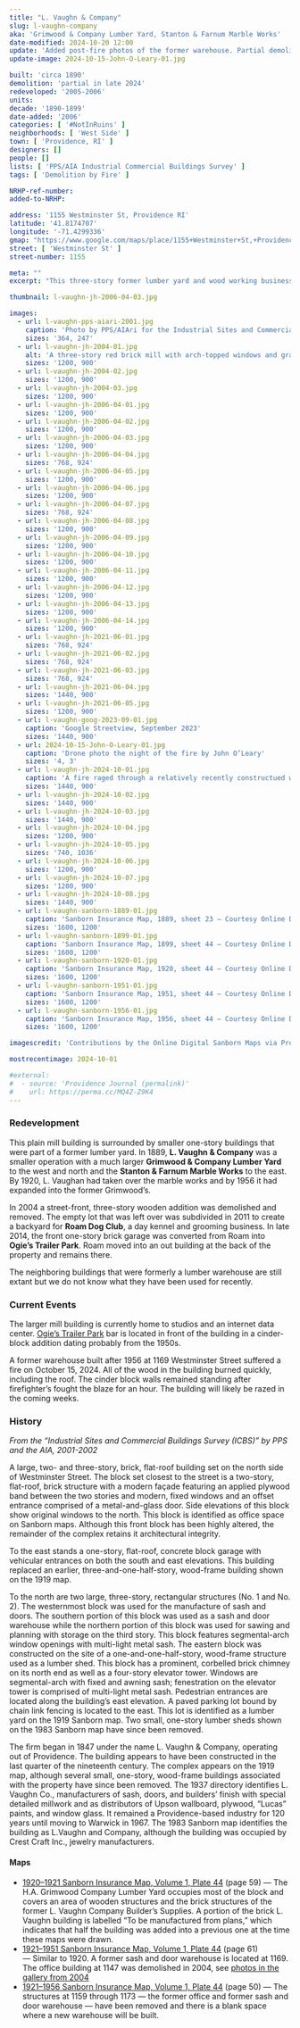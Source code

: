 ```yaml
---
title: "L. Vaughn & Company"
slug: l-vaughn-company
aka: 'Grimwood & Company Lumber Yard, Stanton & Farnum Marble Works'
date-modified: 2024-10-20 12:00
update: 'Added post-fire photos of the former warehouse. Partial demolition of a 195%+ building will occur.'
update-image: 2024-10-15-John-O-Leary-01.jpg

built: 'circa 1890'
demolition: 'partial in late 2024'
redeveloped: '2005-2006'
units:
decade: '1890-1899'
date-added: '2006'
categories: [ '#NotInRuins' ]
neighborhoods: [ 'West Side' ]
town: [ 'Providence, RI' ]
designers: []
people: []
lists: [ 'PPS/AIA Industrial Commercial Buildings Survey' ]
tags: [ 'Demolition by Fire' ]

NRHP-ref-number:
added-to-NRHP:

address: '1155 Westminster St, Providence RI'
latitude: '41.8174707'
longitude: '-71.4299336'
gmap: "https://www.google.com/maps/place/1155+Westminster+St,+Providence,+RI+02909/@41.8174707,-71.4299336,17z/data=!3m1!4b1!4m5!3m4!1s0x89e44575d81058af:0xc2abd35457c734e1!8m2!3d41.8174667!4d-71.4277449"
street: [ 'Westminster St' ]
street-number: 1155

meta: ""
excerpt: "This three-story former lumber yard and wood working business has over a hundred years of history"

thumbnail: l-vaughn-jh-2006-04-03.jpg

images:
  - url: l-vaughn-pps-aiari-2001.jpg
    caption: 'Photo by PPS/AIAri for the Industrial Sites and Commercial Buildings Survey (ICBS), 2001'
    sizes: '364, 247'
  - url: l-vaughn-jh-2004-01.jpg
    alt: 'A three-story red brick mill with arch-topped windows and granite lintels is simple in shape and without much adornment. It has surrounding one-story buildings that were part of a large lumber yard.'
    sizes: '1200, 900'
  - url: l-vaughn-jh-2004-02.jpg
    sizes: '1200, 900'
  - url: l-vaughn-jh-2004-03.jpg
    sizes: '1200, 900'
  - url: l-vaughn-jh-2006-04-01.jpg
    sizes: '1200, 900'
  - url: l-vaughn-jh-2006-04-02.jpg
    sizes: '1200, 900'
  - url: l-vaughn-jh-2006-04-03.jpg
    sizes: '1200, 900'
  - url: l-vaughn-jh-2006-04-04.jpg
    sizes: '768, 924'
  - url: l-vaughn-jh-2006-04-05.jpg
    sizes: '1200, 900'
  - url: l-vaughn-jh-2006-04-06.jpg
    sizes: '1200, 900'
  - url: l-vaughn-jh-2006-04-07.jpg
    sizes: '768, 924'
  - url: l-vaughn-jh-2006-04-08.jpg
    sizes: '1200, 900'
  - url: l-vaughn-jh-2006-04-09.jpg
    sizes: '1200, 900'
  - url: l-vaughn-jh-2006-04-10.jpg
    sizes: '1200, 900'
  - url: l-vaughn-jh-2006-04-11.jpg
    sizes: '1200, 900'
  - url: l-vaughn-jh-2006-04-12.jpg
    sizes: '1200, 900'
  - url: l-vaughn-jh-2006-04-13.jpg
    sizes: '1200, 900'
  - url: l-vaughn-jh-2006-04-14.jpg
    sizes: '1200, 900'
  - url: l-vaughn-jh-2021-06-01.jpg
    sizes: '768, 924'
  - url: l-vaughn-jh-2021-06-02.jpg
    sizes: '768, 924'
  - url: l-vaughn-jh-2021-06-03.jpg
    sizes: '768, 924'
  - url: l-vaughn-jh-2021-06-04.jpg
    sizes: '1440, 900'
  - url: l-vaughn-jh-2021-06-05.jpg
    sizes: '1200, 900'
  - url: l-vaughn-goog-2023-09-01.jpg
    caption: 'Google Streetview, September 2023'
    sizes: '1440, 900'
  - url: 2024-10-15-John-O-Leary-01.jpg
    caption: 'Drone photo the night of the fire by John O’Leary'
    sizes: '4, 3'
  - url: l-vaughn-jh-2024-10-01.jpg
    caption: 'A fire raged through a relatively recently constructued warehouse on October 15th, removing the roof and torching all of the vehicles inside'
    sizes: '1440, 900'
  - url: l-vaughn-jh-2024-10-02.jpg
    sizes: '1440, 900'
  - url: l-vaughn-jh-2024-10-03.jpg
    sizes: '1440, 900'
  - url: l-vaughn-jh-2024-10-04.jpg
    sizes: '1200, 900'
  - url: l-vaughn-jh-2024-10-05.jpg
    sizes: '740, 1036'
  - url: l-vaughn-jh-2024-10-06.jpg
    sizes: '1200, 900'
  - url: l-vaughn-jh-2024-10-07.jpg
    sizes: '1200, 900'
  - url: l-vaughn-jh-2024-10-08.jpg
    sizes: '1440, 900'
  - url: l-vaughn-sanborn-1889-01.jpg
    caption: 'Sanborn Insurance Map, 1889, sheet 23 — Courtesy Online Digital Sanborn Maps via ProQuest and the Providence Public Library. Highlighted on the right is the former M.N. Cartier building, now demolished. This map shows buildings that may not be the present building on the site.'
    sizes: '1600, 1200'
  - url: l-vaughn-sanborn-1899-01.jpg
    caption: 'Sanborn Insurance Map, 1899, sheet 44 — Courtesy Online Digital Sanborn Maps via ProQuest and the Providence Public Library'
    sizes: '1600, 1200'
  - url: l-vaughn-sanborn-1920-01.jpg
    caption: 'Sanborn Insurance Map, 1920, sheet 44 — Courtesy Online Digital Sanborn Maps via ProQuest and the Providence Public Library'
    sizes: '1600, 1200'
  - url: l-vaughn-sanborn-1951-01.jpg
    caption: 'Sanborn Insurance Map, 1951, sheet 44 — Courtesy Online Digital Sanborn Maps via ProQuest and the Providence Public Library'
    sizes: '1600, 1200'
  - url: l-vaughn-sanborn-1956-01.jpg
    caption: 'Sanborn Insurance Map, 1956, sheet 44 — Courtesy Online Digital Sanborn Maps via ProQuest and the Providence Public Library'
    sizes: '1600, 1200'

imagescredit: 'Contributions by the Online Digital Sanborn Maps via ProQuest and the Providence Public Library, Google Streetview, and John O’Leary'

mostrecentimage: 2024-10-01

#external:
#  - source: 'Providence Journal (permalink)'
#    url: https://perma.cc/MQ4Z-Z9K4
---
```


### Redevelopment

This plain mill building is surrounded by smaller one-story buildings that were part of a former lumber yard. In 1889, **L. Vaughn & Company** was a smaller operation with a much larger **Grimwood & Company Lumber Yard** to the west and north and the **Stanton & Farnum Marble Works** to the east. By 1920, L. Vaughan had taken over the marble works and by 1956 it had expanded into the former Grimwood’s.

In 2004 a street-front, three-story wooden addition was demolished and removed. The empty lot that was left over was subdivided in 2011 to create a backyard for **Roam Dog Club**, a day kennel and grooming business. In late 2014, the front one-story brick garage was converted from Roam into **Ogie’s Trailer Park**. Roam moved into an out building at the back of the property and remains there.

The neighboring buildings that were formerly a lumber warehouse are still extant but we do not know what they have been used for recently.


### Current Events

The larger mill building is currently home to studios and an internet data center. [Ogie’s Trailer Park](https://ogies-trailer-park.square.site) bar is located in front of the building in a cinder-block addition dating probably from the 1950s.

A former warehouse built after 1956 at 1169 Westminster Street suffered a fire on October 15, 2024. All of the wood in the building burned quickly, including the roof. The cinder block walls remained standing after firefighter’s fought the blaze for an hour. The building will likely be razed in the coming weeks.


### History

_From the “Industrial Sites and Commercial Buildings Survey (ICBS)” by PPS and the AIA, 2001-2002_

A large, two- and three-story, brick, flat-roof building set on the north side of Westminster Street. The block set closest to the street is a two-story, flat-roof, brick structure with a modern façade featuring an applied plywood band between the two stories and modern, fixed windows and an offset entrance comprised of a metal-and-glass door. Side elevations of this block show original windows to the north. This block is identified as office space on Sanborn maps. Although this front block has been highly altered, the remainder of the complex retains it architectural integrity.

To the east stands a one-story, flat-roof, concrete block garage with vehicular entrances on both the south and east elevations. This building replaced an earlier, three-and-one-half-story, wood-frame building shown on the 1919 map.

To the north are two large, three-story, rectangular structures (No. 1 and No. 2). The westernmost block was used for the manufacture of sash and doors. The southern portion of this block was used as a sash and door warehouse while the northern portion of this block was used for sawing and planning with storage on the third story. This block features segmental-arch window openings with multi-light metal sash. The eastern block was constructed on the site of a one-and-one-half-story, wood-frame structure used as a lumber shed. This block has a prominent, corbelled brick chimney on its north end as well as a four-story elevator tower. Windows are segmental-arch with fixed and awning sash; fenestration on the elevator tower is comprised of multi-light metal sash. Pedestrian entrances are located along the building’s east elevation. A paved parking lot bound by chain link fencing is located to the east. This lot is identified as a lumber yard on the 1919 Sanborn map. Two small, one-story lumber sheds shown on the 1983 Sanborn map have since been removed.

The firm began in 1847 under the name L. Vaughn & Company, operating out of Providence. The building appears to have been constructed in the last quarter of the nineteenth century. The complex appears on the 1919 map, although several small, one-story, wood-frame buildings associated with the property have since been removed. The 1937 directory identifies L. Vaughn Co., manufacturers of sash, doors, and builders’ finish with special detailed millwork and as distributors of Upson wallboard, plywood, “Lucas” paints, and window glass. It remained a Providence-based industry for 120 years until moving to Warwick in 1967. The 1983 Sanborn map identifies the building as L.Vaughn and Company, although the building was occupied by Crest Craft Inc., jewelry manufacturers.

#### Maps

+ [1920–1921 Sanborn Insurance Map, Volume 1, Plate 44](http://hdl.loc.gov/loc.gmd/g3774pm.g3774pm_g08099192001) (page 59) — The H.A. Grimwood Company Lumber Yard occupies most of the block and covers an area of wooden structures and the brick structures of the former L. Vaughn Company Builder’s Supplies. A portion of the brick L. Vaughn building is labelled “To be manufactured from plans,” which indicates that half the building was added into a previous one at the time these maps were drawn.
+ [1921–1951 Sanborn Insurance Map, Volume 1, Plate 44](http://hdl.loc.gov/loc.gmd/g3774pm.g3774pm_g08099195601) (page 61) — Similar to 1920. A former sash and door warehouse is located at 1169. The office building at 1147 was demolished in 2004, see [photos in the gallery from 2004](#photo-l-vaughn-jh-2004-02)
+ [1921–1956 Sanborn Insurance Map, Volume 1, Plate 44](http://hdl.loc.gov/loc.gmd/g3774pm.g3774pm_g08099195601) (page 50) — The structures at 1159 through 1173 — the former office and former sash and door warehouse — have been removed and there is a blank space where a new warehouse will be built.
